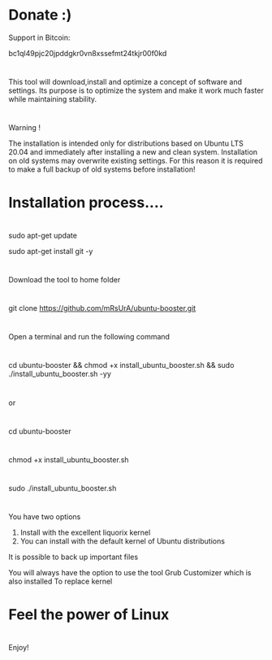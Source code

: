 # Donate :)
Support in Bitcoin:

bc1ql49pjc20jpddgkr0vn8xssefmt24tkjr00f0kd

#
#
 This tool will download,install and optimize
 a concept of software and settings.
 Its purpose is to optimize the system and make it
 work much faster while maintaining stability.

#
#

 Warning !
 
 The installation is intended only for distributions based
 on Ubuntu LTS 20.04 and immediately after installing a new and clean system.
 Installation on old systems may overwrite existing settings.
 For this reason it is required to make a full backup of
 old systems before installation! 




# Installation process....

#
sudo apt-get update

sudo apt-get install git -y
#
Download the tool to home folder
#
git clone https://github.com/mRsUrA/ubuntu-booster.git 
#

Open a terminal and run the following command

#
cd ubuntu-booster &&  chmod +x install_ubuntu_booster.sh &&  sudo ./install_ubuntu_booster.sh -yy
#

or

#

cd ubuntu-booster
#
chmod +x install_ubuntu_booster.sh
#
sudo ./install_ubuntu_booster.sh
#

You have two options
1. Install with the excellent liquorix kernel
2. You can install with the default kernel of Ubuntu distributions

It is possible to back up important files 

You will always have the option to use the tool
Grub Customizer which is also installed
To replace kernel 

#
# Feel the power of Linux 
#
Enjoy! 


